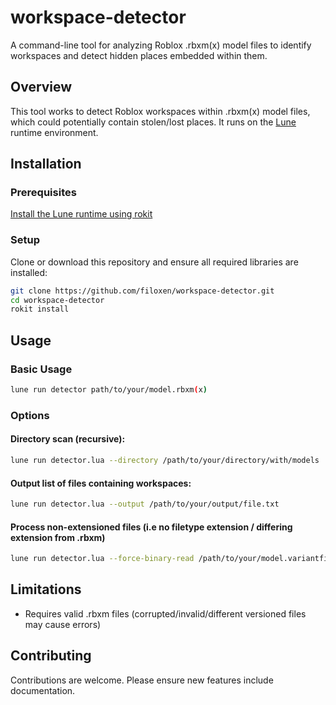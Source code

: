 # workspace-detector

A command-line tool for analyzing Roblox .rbxm(x) model files to identify workspaces and detect hidden places embedded within them.

## Overview

This tool works to detect Roblox workspaces within .rbxm(x) model files, which could potentially contain stolen/lost places. It runs on the [Lune](https://github.com/lune-org/lune) runtime environment.

## Installation

### Prerequisites

[Install the Lune runtime using rokit](https://lune-org.github.io/docs/getting-started/1-installation/)

### Setup

Clone or download this repository and ensure all required libraries are installed:

```bash
git clone https://github.com/filoxen/workspace-detector.git
cd workspace-detector
rokit install
```

## Usage

### Basic Usage

```bash
lune run detector path/to/your/model.rbxm(x)
```

### Options

#### Directory scan (recursive):

```bash
lune run detector.lua --directory /path/to/your/directory/with/models
```

#### Output list of files containing workspaces:

```bash
lune run detector.lua --output /path/to/your/output/file.txt
```

#### Process non-extensioned files (i.e no filetype extension / differing extension from .rbxm)

```bash
lune run detector.lua --force-binary-read /path/to/your/model.variantfile
```



## Limitations

- Requires valid .rbxm files (corrupted/invalid/different versioned files may cause errors)

## Contributing

Contributions are welcome. Please ensure new features include documentation.
